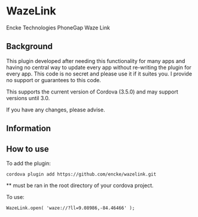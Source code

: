 WazeLink
===========

Encke Technologies PhoneGap Waze Link

Background
--------------------------------------------------

This plugin developed after needing this functionality for many apps and having no central way to update every app without re-writing the plugin for every app. This code is no secret and please use it if it suites you. I provide no support or guarantees to this code.

This supports the current version of Cordova (3.5.0) and may support versions until 3.0.

If you have any changes, please advise.

Information
--------------------------------------------------

How to use
--------------------------------------------------
To add the plugin:

	cordova plugin add https://github.com/encke/wazelink.git
	
** must be ran in the root directory of your cordova project.

To use:

	WazeLink.open( 'waze://?ll=9.08986,-84.46466' );
	
